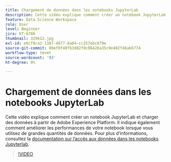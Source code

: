 ```yaml
---
title: Chargement de données dans les notebooks JupyterLab
description: Cette vidéo explique comment créer un notebook JupyterLab et charger des données à partir de Adobe Experience Platform. Il indique également comment améliorer les performances de votre notebook lorsque vous utilisez de grandes quantités de données.
feature: Data Science Workspace
role: User
level: Beginner
jira: KT-6786
thumbnail: 329612.jpg
exl-id: e6cf8ca2-1387-4877-8a04-cc257ebc879e
source-git-commit: 00ef0f40fb3d82f0c06428a35c0e402f46ab6774
workflow-type: tm+mt
source-wordcount: '93'
ht-degree: 0%

---
```


# Chargement de données dans les notebooks JupyterLab

Cette vidéo explique comment créer un notebook JupyterLab et charger des données à partir de Adobe Experience Platform. Il indique également comment améliorer les performances de votre notebook lorsque vous utilisez de grandes quantités de données. Pour plus d’informations, consultez la [documentation sur l’accès aux données dans les notebooks Jupyterlab](https://experienceleague.adobe.com/docs/experience-platform/data-science-workspace/jupyterlab/access-notebook-data.html).

>[!VIDEO](https://video.tv.adobe.com/v/329612?learn=on)
